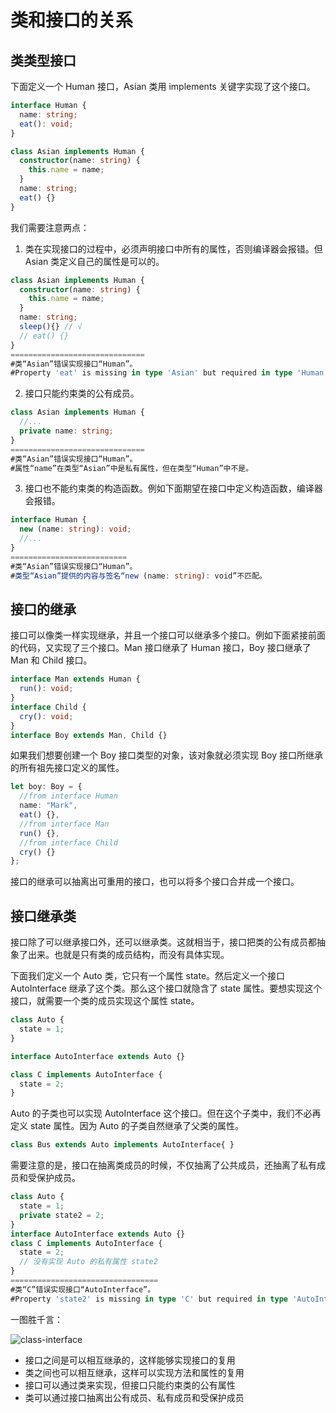 # 类和接口的关系

## 类类型接口

下面定义一个 Human 接口，Asian 类用 implements 关键字实现了这个接口。

```typescript
interface Human {
  name: string;
  eat(): void;
}

class Asian implements Human {
  constructor(name: string) {
    this.name = name;
  }
  name: string;
  eat() {}
}
```

我们需要注意两点：

1. 类在实现接口的过程中，必须声明接口中所有的属性，否则编译器会报错。但 Asian 类定义自己的属性是可以的。

```typescript
class Asian implements Human {
  constructor(name: string) {
    this.name = name;
  }
  name: string;
  sleep(){}	// √  
  // eat() {}
}
==============================
#类“Asian”错误实现接口“Human”。
#Property 'eat' is missing in type 'Asian' but required in type 'Human'.
```

2. 接口只能约束类的公有成员。

```typescript
class Asian implements Human {
  //...
  private name: string;
}
==============================
#类“Asian”错误实现接口“Human”。
#属性“name”在类型“Asian”中是私有属性，但在类型“Human”中不是。
```

3. 接口也不能约束类的构造函数。例如下面期望在接口中定义构造函数，编译器会报错。

```typescript
interface Human {
  new (name: string): void;
  //...
}
==========================
#类“Asian”错误实现接口“Human”。
#类型“Asian”提供的内容与签名“new (name: string): void”不匹配。
```

## 接口的继承

接口可以像类一样实现继承，并且一个接口可以继承多个接口。例如下面紧接前面的代码，又实现了三个接口。Man 接口继承了 Human 接口，Boy 接口继承了 Man 和 Child 接口。

```typescript
interface Man extends Human {
  run(): void;
}
interface Child {
  cry(): void;
}
interface Boy extends Man, Child {}
```

如果我们想要创建一个 Boy 接口类型的对象，该对象就必须实现 Boy 接口所继承的所有祖先接口定义的属性。

```typescript
let boy: Boy = {
  //from interface Human
  name: "Mark",
  eat() {},
  //from interface Man
  run() {},
  //from interface Child
  cry() {}
};
```

接口的继承可以抽离出可重用的接口，也可以将多个接口合并成一个接口。

## 接口继承类

接口除了可以继承接口外，还可以继承类。这就相当于，接口把类的公有成员都抽象了出来。也就是只有类的成员结构，而没有具体实现。

下面我们定义一个 Auto 类，它只有一个属性 state。然后定义一个接口 AutoInterface 继承了这个类。那么这个接口就隐含了 state 属性。要想实现这个接口，就需要一个类的成员实现这个属性 state。

```typescript
class Auto {
  state = 1;
}

interface AutoInterface extends Auto {}

class C implements AutoInterface {
  state = 2;
}
```

Auto 的子类也可以实现 AutoInterface 这个接口。但在这个子类中，我们不必再定义 state 属性。因为 Auto 的子类自然继承了父类的属性。

```typescript
class Bus extends Auto implements AutoInterface{ }
```

需要注意的是，接口在抽离类成员的时候，不仅抽离了公共成员，还抽离了私有成员和受保护成员。

```typescript
class Auto {
  state = 1;
  private state2 = 2;
}
interface AutoInterface extends Auto {}
class C implements AutoInterface {
  state = 2;
  // 没有实现 Auto 的私有属性 state2
}
=================================
#类“C”错误实现接口“AutoInterface”。
#Property 'state2' is missing in type 'C' but required in type 'AutoInterface'.
```

一图胜千言：

![class-interface](http://q5frcy1n7.bkt.clouddn.com/images/gitbook-typescript-notes/class-interface.JPG)

- 接口之间是可以相互继承的，这样能够实现接口的复用
- 类之间也可以相互继承，这样可以实现方法和属性的复用
- 接口可以通过类来实现，但接口只能约束类的公有属性
- 类可以通过接口抽离出公有成员、私有成员和受保护成员
